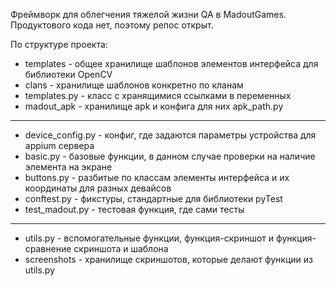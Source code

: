 Фреймворк для облегчения тяжелой жизни QA в MadoutGames. Продуктового кода нет, поэтому репос открыт.

По структуре проекта:

- templates - общее хранилище шаблонов элементов интерфейса для библиотеки OpenCV
- clans - хранилище шаблонов конкретно по кланам
- templates.py - класс с хранящимися ссылками в переменных
- madout_apk - хранилище apk и конфига для них apk_path.py
***
- device_config.py - конфиг, где задаются параметры устройства для appium сервера
- basic.py - базовые функции, в данном случае проверки на наличие элемента на экране
- buttons.py - разбитые по классам элементы интерфейса и их координаты для разных девайсов
- conftest.py - фикстуры, стандартные для библиотеки pyTest
- test_madout.py - тестовая функция, где сами тесты
***
- utils.py - вспомогательные функции, функция-скриншот и функция-сравнение скриншота и шаблона
- screenshots - хранилище скриншотов, которые делают функции из utils.py


